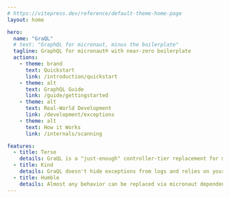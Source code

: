 ```yaml
---
# https://vitepress.dev/reference/default-theme-home-page
layout: home

hero:
  name: "GraQL"
  # text: "GraphQL for micronaut, minus the boilerplate"
  tagline: GraphQL for micronaut® with near-zero boilerplate
  actions:
    - theme: brand
      text: Quickstart
      link: /introduction/quickstart
    - theme: alt
      text: GraphQL Guide
      link: /guide/gettingstarted
    - theme: alt
      text: Real-World Development
      link: /development/exceptions
    - theme: alt
      text: How it Works
      link: /internals/scanning

features:
  - title: Terse
    details: GraQL is a "just-enough" controller-tier replacement for manual GraphQL configuration.
  - title: Kind
    details: GraQL doesn't hide exceptions from logs and relies on your existing micronaut features, like input validation. 
  - title: Humble
    details: Almost any behavior can be replaced via micronaut dependency injection.
---
```


